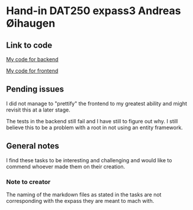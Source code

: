 # Hand-in DAT250 expass3 Andreas Øihaugen

## Link to code
[My code for backend](https://github.com/h598970/DAT250_expass2)

[My code for frontend](https://github.com/h598970/DAT250_expass3)

 ## Pending issues
I did not manage to "prettify" the frontend to my greatest ability and might revisit this at a later stage.

The tests in the backend still fail and I have still to figure out why. I still believe this to be a problem with a root in not using an entity framework.

## General notes
I find these tasks to be interesting and challenging and would like to commend whoever made them on their creation.

### Note to creator
The naming of the markdown files as stated in the tasks are not corresponding with the expass they are meant to mach with.